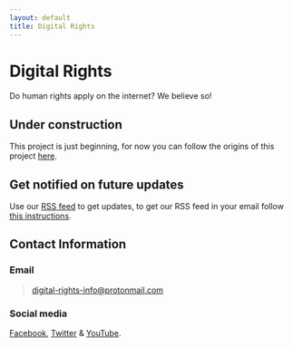 ```yaml
---
layout: default
title: Digital Rights 
---
```


# Digital Rights

Do human rights apply on the internet? We believe so! 

## Under construction

This project is just beginning, for now you can follow the origins of this project [here](https://github.com/alex-esc/digitalrights).

## Get notified on future updates

Use our [RSS feed](https://github.com/digital-rights/rss/releases.atom) to get updates, to get our RSS feed in your email follow [this instructions](https://www.quora.com/What-is-the-best-free-RSS-to-email-service).

## Contact Information

### Email

> [digital-rights-info@protonmail.com](mailto:digital-rights-info@protonmail.com)

### Social media

[Facebook](https://digital-rights.github.io/facebook), [Twitter](https://digital-rights.github.io/twitter) & [YouTube](https://digital-rights.github.io/youtube).
